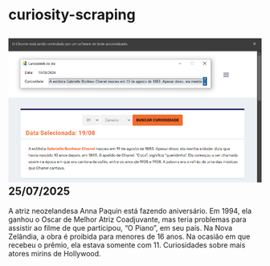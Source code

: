 # curiosity-scraping
![Budget](./execucao.png)
25/07/2025
-
A atriz neozelandesa Anna Paquin está fazendo aniversário. Em 1994, ela ganhou o Oscar de Melhor Atriz Coadjuvante, mas teria problemas para assistir ao filme de que participou, “O Piano”, em seu país. Na Nova Zelândia, a obra é proibida para menores de 16 anos. Na ocasião em que recebeu o prêmio, ela estava somente com 11. Curiosidades sobre mais atores mirins de Hollywood.

